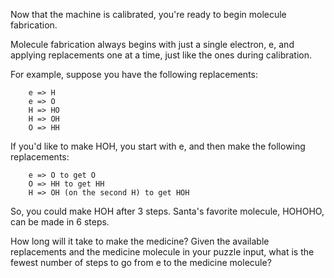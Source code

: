 Now that the machine is calibrated, you're ready to begin
molecule fabrication.

Molecule fabrication always begins with just a single
electron, e, and applying replacements one at a time, just
like the ones during calibration.

For example, suppose you have the following replacements:

        e => H
        e => O
        H => HO
        H => OH
        O => HH

If you'd like to make HOH, you start with e, and then make
the following replacements:

        e => O to get O
        O => HH to get HH
        H => OH (on the second H) to get HOH

So, you could make HOH after 3 steps. Santa's favorite
molecule, HOHOHO, can be made in 6 steps.

How long will it take to make the medicine? Given the
available replacements and the medicine molecule in your
puzzle input, what is the fewest number of steps to go from
e to the medicine molecule?
